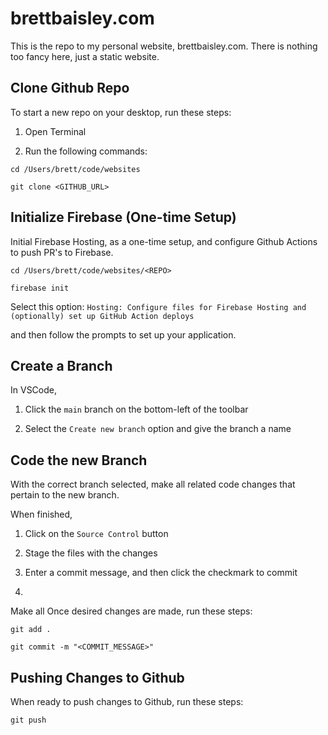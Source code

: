 # brettbaisley.com
This is the repo to my personal website, brettbaisley.com. There is nothing too fancy here, just a static website.


## Clone Github Repo
To start a new repo on your desktop, run these steps:

1. Open Terminal

2. Run the following commands:
```
cd /Users/brett/code/websites

git clone <GITHUB_URL>
```


## Initialize Firebase (One-time Setup)
Initial Firebase Hosting, as a one-time setup, and configure Github Actions to push PR's to Firebase.

```
cd /Users/brett/code/websites/<REPO>

firebase init
```

Select this option: `Hosting: Configure files for Firebase Hosting and (optionally) set up GitHub Action deploys`

and then follow the prompts to set up your application.


## Create a Branch
In VSCode, 

1. Click the `main` branch on the bottom-left of the toolbar

2. Select the `Create new branch` option and give the branch a name



## Code the new Branch
With the correct branch selected, make all related code changes that pertain to the new branch.

When finished,

1. Click on the `Source Control` button

2. Stage the files with the changes

3. Enter a commit message, and then click the checkmark to commit

4. 



Make all Once desired changes are made, run these steps: 

```
git add .

git commit -m "<COMMIT_MESSAGE>"
```


## Pushing Changes to Github
When ready to push changes to Github, run these steps:

```
git push
```


